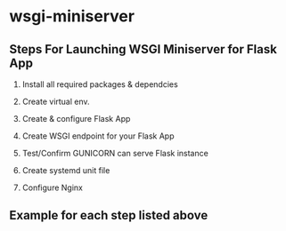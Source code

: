 # wsgi-miniserver


<h2>Steps For Launching WSGI Miniserver for Flask App</h2>

1. Install all required packages & dependcies

2. Create virtual env.

3. Create & configure Flask App

4. Create WSGI endpoint for your Flask App

5. Test/Confirm GUNICORN can serve Flask instance 

6. Create systemd unit file 

7. Configure Nginx



<h2>Example for each step listed above</h2>
